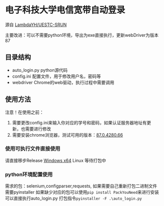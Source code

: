 # 电子科技大学电信宽带自动登录

源自 [LambdaYH/UESTC-SRUN](https://github.com/LambdaYH/UESTC-SRUN)

主要改进：可以不需要python环境，导出为exe直接执行，更新webDriver为版本87

## 目录结构
- auto_login.py     python源代码
- config.ini        配置文件，用于修改用户名，密码等
- webdriver         Chrome的web驱动，执行过程中需要调用

## 使用方法
注意！在使用之前：
1. 需要更改config.ini来输入你对应的学号和密码，如果认证服务器地址有更新，也需要进行修改
2. 需要安装chrome浏览器，测试可用的版本：[87.0.4280.66](http://www.pc9.com/pc/info-3879.html)

### 使用可执行文件直接使用
请直接移步Release
[Windows x64](https://github.com/wmdscjhdpy/SRUN_AutoConnect_UESTC/releases/)
Linux 等待打包中

### python环境配置使用
需求的包：selenium,configparser,requests,   如果需要自己重新打包二进制文件需要pyinstaller
如果缺少对应的包可以使用```pip install PackYouNeed```来进行安装
可以直接执行auto_login.py
打包指令```pyinstaller -F .\auto_login.py```